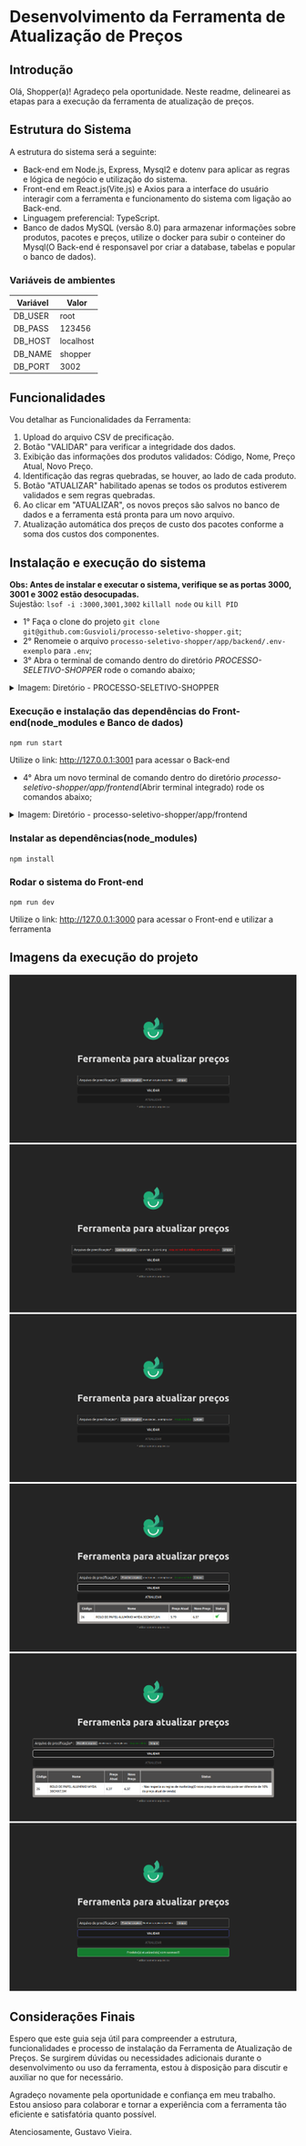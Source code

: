 # Desenvolvimento da Ferramenta de Atualização de Preços

## Introdução

Olá, Shopper(a)! Agradeço pela oportunidade. Neste readme, delinearei as etapas para a execução da ferramenta de atualização de preços.

## Estrutura do Sistema

A estrutura do sistema será a seguinte:

- Back-end em Node.js, Express, Mysql2 e dotenv para aplicar as regras e lógica de negócio e utilização do sistema.
- Front-end em React.js(Vite.js) e Axios para a interface do usuário interagir com a ferramenta e funcionamento do sistema com ligação ao Back-end.
- Linguagem preferencial: TypeScript.
- Banco de dados MySQL (versão 8.0) para armazenar informações sobre produtos, pacotes e preços, utilize o docker para subir o conteiner do Mysql(O Back-end é responsavel por criar a database, tabelas e popular o banco de dados).

### Variáveis de ambientes

Variável  | Valor
--------- | ------
DB_USER   | root
DB_PASS   | 123456
DB_HOST   | localhost
DB_NAME   | shopper
DB_PORT   | 3002

## Funcionalidades

Vou detalhar as Funcionalidades da Ferramenta:

1. Upload do arquivo CSV de precificação.
2. Botão "VALIDAR" para verificar a integridade dos dados.
3. Exibição das informações dos produtos validados: Código, Nome, Preço Atual, Novo Preço.
4. Identificação das regras quebradas, se houver, ao lado de cada produto.
5. Botão "ATUALIZAR" habilitado apenas se todos os produtos estiverem validados e sem regras quebradas.
6. Ao clicar em "ATUALIZAR", os novos preços são salvos no banco de dados e a ferramenta está pronta para um novo arquivo.
7. Atualização automática dos preços de custo dos pacotes conforme a soma dos custos dos componentes.

## Instalação e execução do sistema

**Obs: Antes de instalar e executar o sistema, verifique se as portas 3000, 3001 e 3002 estão desocupadas.**</br>
Sujestão: ``lsof -i :3000,3001,3002`` ``killall node`` ou ``kill PID``

- 1° Faça o clone do projeto ``git clone git@github.com:Gusvioli/processo-seletivo-shopper.git``;
- 2° Renomeie o arquivo ``processo-seletivo-shopper/app/backend/.env-exemplo`` para ``.env``;
- 3° Abra o terminal de comando dentro do diretório *PROCESSO-SELETIVO-SHOPPER* rode o comando abaixo;

<details>
<summary>Imagem: Diretório - PROCESSO-SELETIVO-SHOPPER</summary>

![Abertura pelo terminal integrado](print-screens/Captura%20de%20tela%20de%202024-04-20%2014-43-41.png)

</details>

### Execução e instalação das dependências do Front-end(node_modules e Banco de dados)</br>  

``npm run start``

Utilize o link: <http://127.0.0.1:3001> para acessar o Back-end
  
- 4° Abra um novo terminal de comando dentro do diretório *processo-seletivo-shopper/app/frontend*(Abrir terminal integrado) rode os comandos abaixo;

<details>
<summary>Imagem: Diretório - processo-seletivo-shopper/app/frontend</summary>

![Abertura pelo terminal integrado](print-screens/Captura%20de%20tela%20de%202024-04-20%2014-44-10.png)

</details>

### Instalar as dependências(node_modules)</br>

``npm install``

### Rodar o sistema do Front-end</br>

``npm run dev``

Utilize o link: <http://127.0.0.1:3000> para acessar o Front-end e utilizar a ferramenta

## Imagens da execução do projeto

![Tela principal](print-screens/Captura%20de%20tela%20de%202024-04-20%2010-10-02.png)
![Tela erro no csv](print-screens/Captura%20de%20tela%20de%202024-04-20%2010-13-03.png)
![Tela csv correto](print-screens/Captura%20de%20tela%20de%202024-04-20%2010-10-08.png)
![Tela validações corretas](print-screens/Captura%20de%20tela%20de%202024-04-20%2010-10-19.png)
![Tela de erros na validações](print-screens/Captura%20de%20tela%20de%202024-04-20%2010-10-42.png)
![Tela secesso ao atualizar o db](print-screens/Captura%20de%20tela%20de%202024-04-20%2010-10-27.png)

## Considerações Finais

Espero que este guia seja útil para compreender a estrutura, funcionalidades e processo de instalação da Ferramenta de Atualização de Preços. Se surgirem dúvidas ou necessidades adicionais durante o desenvolvimento ou uso da ferramenta, estou à disposição para discutir e auxiliar no que for necessário.

Agradeço novamente pela oportunidade e confiança em meu trabalho. Estou ansioso para colaborar e tornar a experiência com a ferramenta tão eficiente e satisfatória quanto possível.

Atenciosamente, Gustavo Vieira.
